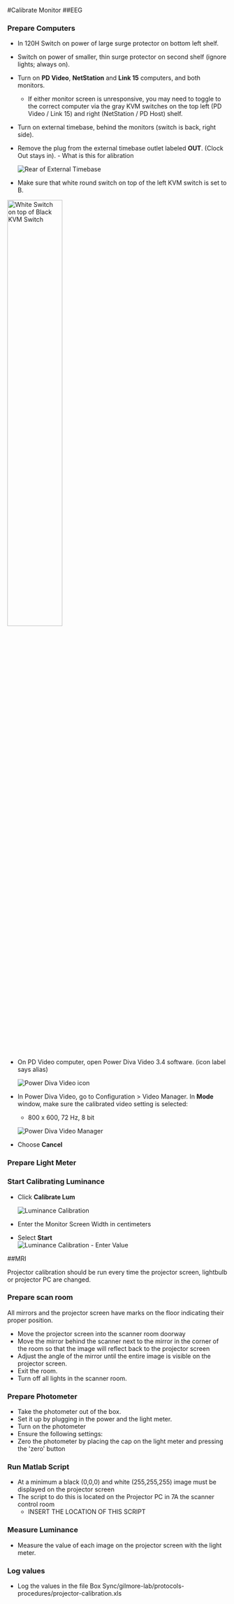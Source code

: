 #Calibrate Monitor
##EEG
### Prepare Computers
- In 120H Switch on power of large surge protector on bottom left shelf.

- Switch on power of smaller, thin surge protector on second shelf (ignore lights; always on).

- Turn on **PD Video**, **NetStation** and **Link 15** computers, and both monitors.

  - If either monitor screen is unresponsive, you may need to toggle to the correct computer via the gray KVM switches on the top left (PD Video / Link 15) and right (NetStation  / PD Host) shelf.

- Turn on external timebase, behind the monitors (switch is back, right side).

- Remove the plug from the external timebase outlet labeled **OUT**. (Clock Out stays in).  - What is this for alibration
 
    ![Rear of External Timebase](imgs/rear-of-ext-timebase.pictClipping.jpg)

- Make sure that white round switch on top of the left KVM switch is set to B.

<IMG SRC="/imgs/Serial_Switch_B.jpg" ALT="White Switch on top of Black KVM Switch" align="center" width="50%" style="image-orientation: 90deg">

- On PD Video computer, open Power Diva Video 3.4 software. (icon label says alias)

    ![Power Diva Video icon](imgs/power-diva-video-icon.pictClipping.jpg)
 
- In Power Diva Video, go to Configuration > Video Manager. In **Mode** window, make sure the calibrated video setting is selected: 

	- 800 x 600, 72 Hz, 8 bit

 
     ![Power Diva Video Manager](imgs/2015-04-28-calibration.jpg)  

- Choose **Cancel**

### Prepare Light Meter




### Start Calibrating Luminance

- Click **Calibrate Lum**  

    ![Luminance Calibration](/imgs/LuminanceCalibration.jpg)


- Enter the Monitor Screen Width in centimeters
- Select **Start**  
    ![Luminance Calibration - Enter Value](/imgs/LuminanceCalibration_EnterValue.jpg)





##MRI

Projector calibration should be run every time the projector screen, lightbulb or projector PC are changed.

### Prepare scan room

All mirrors and the projector screen have marks on the floor indicating their proper position.
- Move the projector screen into the scanner room doorway
- Move the mirror behind the scanner next to the mirror in the corner of the room so that the image will reflect back to the projector screen
- Adjust the angle of the mirror until the entire image is visible on the projector screen.
- Exit the room.
- Turn off all lights in the scanner room.

### Prepare Photometer

- Take the photometer out of the box. 
- Set it up by plugging in the power and the light meter.
- Turn on the photometer
- Ensure the following settings:
- Zero the photometer by placing the cap on the light meter and pressing the 'zero' button



### Run Matlab Script

- At a minimum a black (0,0,0) and white (255,255,255) image must be displayed on the projector screen 
- The script to do this is located on the Projector PC in 7A the scanner control room
  - INSERT THE LOCATION OF THIS SCRIPT
 
### Measure Luminance

- Measure the value of each image on the projector screen with the light meter.

### Log values

- Log the values in the file Box Sync/gilmore-lab/protocols-procedures/projector-calibration.xls
